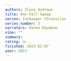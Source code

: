 ```yaml
---
authors: Ilona Andrews
title: One Fell Sweep
series: Innkeeper Chronicles
series_number: 3
narrators: Renee Raudman
vibe: ""
summary:
rating: 👍
finished: 2023-01-07
year: 2023
---
```


